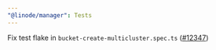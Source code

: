 ```yaml
---
"@linode/manager": Tests
---
```


Fix test flake in `bucket-create-multicluster.spec.ts` ([#12347](https://github.com/linode/manager/pull/12347))
